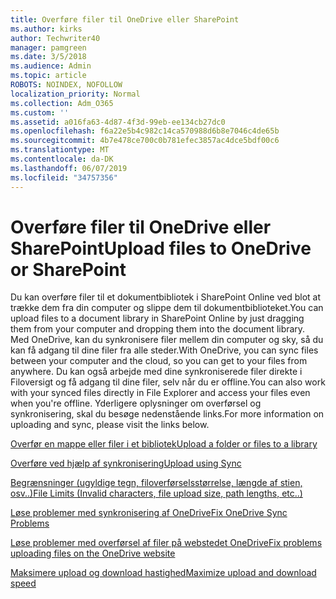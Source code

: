 ```yaml
---
title: Overføre filer til OneDrive eller SharePoint
ms.author: kirks
author: Techwriter40
manager: pamgreen
ms.date: 3/5/2018
ms.audience: Admin
ms.topic: article
ROBOTS: NOINDEX, NOFOLLOW
localization_priority: Normal
ms.collection: Adm_O365
ms.custom: ''
ms.assetid: a016fa63-4d87-4f3d-99eb-ee134cb27dc0
ms.openlocfilehash: f6a22e5b4c982c14ca570988d6b8e7046c4de65b
ms.sourcegitcommit: 4b7e478ce700c0b781efec3857ac4dce5bdf00c6
ms.translationtype: MT
ms.contentlocale: da-DK
ms.lasthandoff: 06/07/2019
ms.locfileid: "34757356"
---
```

# <a name="upload-files-to-onedrive-or-sharepoint"></a><span data-ttu-id="8983f-102">Overføre filer til OneDrive eller SharePoint</span><span class="sxs-lookup"><span data-stu-id="8983f-102">Upload files to OneDrive or SharePoint</span></span>

<span data-ttu-id="8983f-103">Du kan overføre filer til et dokumentbibliotek i SharePoint Online ved blot at trække dem fra din computer og slippe dem til dokumentbiblioteket.</span><span class="sxs-lookup"><span data-stu-id="8983f-103">You can upload files to a document library in SharePoint Online by just dragging them from your computer and dropping them into the document library.</span></span> <span data-ttu-id="8983f-104">Med OneDrive, kan du synkronisere filer mellem din computer og sky, så du kan få adgang til dine filer fra alle steder.</span><span class="sxs-lookup"><span data-stu-id="8983f-104">With OneDrive, you can sync files between your computer and the cloud, so you can get to your files from anywhere.</span></span> <span data-ttu-id="8983f-105">Du kan også arbejde med dine synkroniserede filer direkte i Filoversigt og få adgang til dine filer, selv når du er offline.</span><span class="sxs-lookup"><span data-stu-id="8983f-105">You can also work with your synced files directly in File Explorer and access your files even when you're offline.</span></span> <span data-ttu-id="8983f-106">Yderligere oplysninger om overførsel og synkronisering, skal du besøge nedenstående links.</span><span class="sxs-lookup"><span data-stu-id="8983f-106">For more information on uploading and sync, please visit the links below.</span></span>

[<span data-ttu-id="8983f-107">Overfør en mappe eller filer i et bibliotek</span><span class="sxs-lookup"><span data-stu-id="8983f-107">Upload a folder or files to a library</span></span>](https://support.office.com/article/upload-a-folder-or-files-to-a-document-library-eb18fcba-c953-4d45-8d90-8da66edeacdb)

[<span data-ttu-id="8983f-108">Overføre ved hjælp af synkronisering</span><span class="sxs-lookup"><span data-stu-id="8983f-108">Upload using Sync</span></span>](https://support.office.com/article/sync-files-with-the-onedrive-sync-client-in-windows-615391c4-2bd3-4aae-a42a-858262e42a49)

[<span data-ttu-id="8983f-109">Begrænsninger (ugyldige tegn, filoverførselsstørrelse, længde af stien, osv..)</span><span class="sxs-lookup"><span data-stu-id="8983f-109">File Limits (Invalid characters, file upload size, path lengths, etc..)</span></span>](https://support.office.com/article/invalid-file-names-and-file-types-in-onedrive-onedrive-for-business-and-sharepoint-64883a5d-228e-48f5-b3d2-eb39e07630fa?ui=en-US&amp;rs=en-US&amp;ad=US)

[<span data-ttu-id="8983f-110">Løse problemer med synkronisering af OneDrive</span><span class="sxs-lookup"><span data-stu-id="8983f-110">Fix OneDrive Sync Problems</span></span>](https://support.office.com/article/Fix-OneDrive-sync-problems-83ab0d8a-8400-45b0-8dcf-dc8aa8a6bcf8)

[<span data-ttu-id="8983f-111">Løse problemer med overførsel af filer på webstedet OneDrive</span><span class="sxs-lookup"><span data-stu-id="8983f-111">Fix problems uploading files on the OneDrive website</span></span>](https://support.office.com/article/Fix-problems-uploading-files-on-the-OneDrive-website-9afcc4a0-e344-4bc9-9c9d-59d3e802247e)

[<span data-ttu-id="8983f-112">Maksimere upload og download hastighed</span><span class="sxs-lookup"><span data-stu-id="8983f-112">Maximize upload and download speed</span></span>](https://support.office.com/article/Maximize-upload-and-download-speed-8eeadfb8-501f-406d-997b-98ab6ff67f43)
